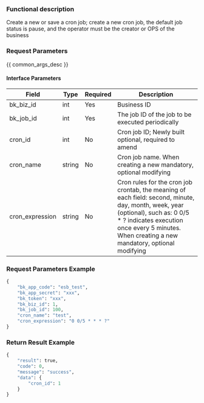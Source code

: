 ### Functional description

Create a new or save a cron job; create a new cron job, the default job status is pause, and the operator must be the creator or OPS of the business

### Request Parameters

{{ common_args_desc }}

#### Interface Parameters

| Field            |  Type      | Required   |  Description      |
|-----------------|------------|--------|------------|
| bk_biz_id       |  int       | Yes     | Business ID |
| bk_job_id       |  int       | Yes     | The job ID of the job to be executed periodically |
| cron_id         |  int       | No     | Cron job ID; Newly built optional, required to amend |
| cron_name       |  string    | No     | Cron job name. When creating a new mandatory, optional modifying |
| cron_expression |  string    | No     | Cron rules for the cron job crontab, the meaning of each field: second, minute, day, month, week, year (optional), such as: 0 0/5 * ? indicates execution once every 5 minutes. When creating a new mandatory, optional modifying |

### Request Parameters Example

```python
{
    "bk_app_code": "esb_test",
    "bk_app_secret": "xxx",
    "bk_token": "xxx",
    "bk_biz_id": 1,
    "bk_job_id": 100,
    "cron_name": "test",
    "cron_expression": "0 0/5 * * * ?"
}
```

### Return Result Example

```python
{
    "result": true,
    "code": 0,
    "message": "success",
    "data": {
        "cron_id": 1
    }
}
```
